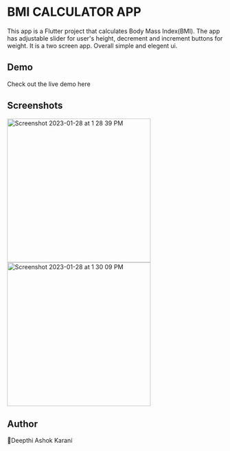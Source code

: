 # BMI CALCULATOR APP

This app is a Flutter project that calculates Body Mass Index(BMI). The app has adjustable slider for user's height, decrement and increment buttons for weight. It is a two screen app. Overall simple and elegent ui.

## Demo

Check out the live demo here

## Screenshots

<img width="334" alt="Screenshot 2023-01-28 at 1 28 39 PM" src="https://user-images.githubusercontent.com/117646114/215255359-b6cbd3b0-7d98-4b0f-bcfa-08ef18567572.png">  <img width="334" alt="Screenshot 2023-01-28 at 1 30 09 PM" src="https://user-images.githubusercontent.com/117646114/215255380-9982d146-b430-427c-9b05-480efde213cd.png">


## Author

👤Deepthi Ashok Karani
